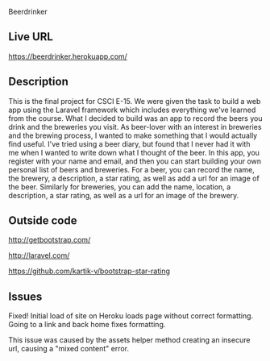 Beerdrinker

## Live URL

https://beerdrinker.herokuapp.com/

## Description

This is the final project for CSCI E-15. We were given the task to build a web app using the Laravel framework which includes everything we've learned from the course. What I decided to build was an app to record the beers you drink and the breweries you visit. As beer-lover with an interest in breweries and the brewing process, I wanted to make something that I would actually find useful. I've tried using a beer diary, but found that I never had it with me when I wanted to write down what I thought of the beer. In this app, you register with your name and email, and then you can start building your own personal list of beers and breweries. For a beer, you can record the name, the brewery, a description, a star rating, as well as add a url for an image of the beer. Similarly for breweries, you can add the name, location, a description, a star rating, as well as a url for an image of the brewery.

## Outside code

http://getbootstrap.com/

http://laravel.com/

https://github.com/kartik-v/bootstrap-star-rating

## Issues

Fixed! Initial load of site on Heroku loads page without correct formatting. Going to a link and back home fixes formatting.

This issue was caused by the assets helper method creating an insecure url, causing a "mixed content" error.
